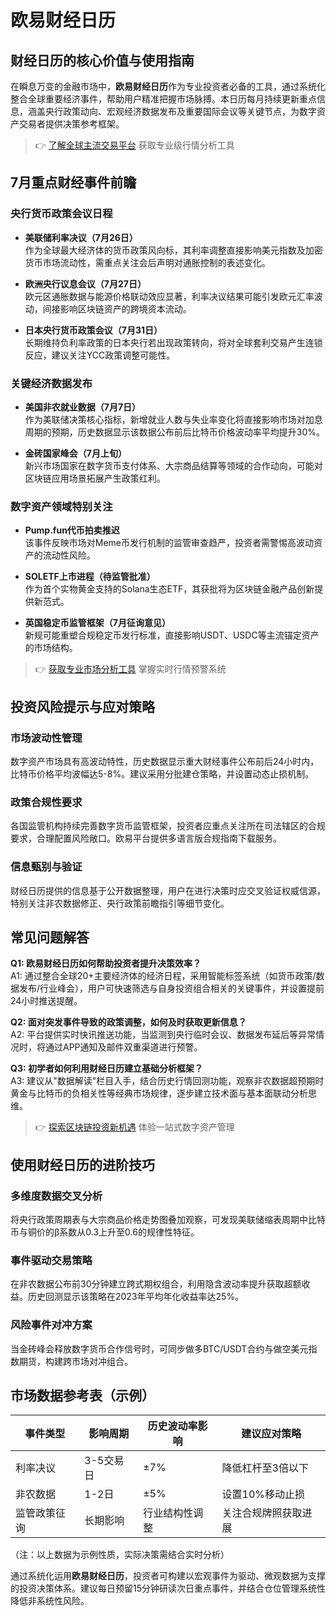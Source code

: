 # 欧易财经日历

## 财经日历的核心价值与使用指南

在瞬息万变的金融市场中，**欧易财经日历**作为专业投资者必备的工具，通过系统化整合全球重要经济事件，帮助用户精准把握市场脉搏。本日历每月持续更新重点信息，涵盖央行政策动向、宏观经济数据发布及重要国际会议等关键节点，为数字资产交易者提供决策参考框架。

> 👉 [了解全球主流交易平台](https://bit.ly/okx_welcome) 获取专业级行情分析工具

## 7月重点财经事件前瞻

### 央行货币政策会议日程
- **美联储利率决议（7月26日）**  
  作为全球最大经济体的货币政策风向标，其利率调整直接影响美元指数及加密货币市场流动性，需重点关注会后声明对通胀控制的表述变化。
  
- **欧洲央行议息会议（7月27日）**  
  欧元区通胀数据与能源价格联动效应显著，利率决议结果可能引发欧元汇率波动，间接影响区块链资产的跨境资本流动。

- **日本央行货币政策会议（7月31日）**  
  长期维持负利率政策的日本央行若出现政策转向，将对全球套利交易产生连锁反应，建议关注YCC政策调整可能性。

### 关键经济数据发布
- **美国非农就业数据（7月7日）**  
  作为美联储决策核心指标，新增就业人数与失业率变化将直接影响市场对加息周期的预期，历史数据显示该数据公布前后比特币价格波动率平均提升30%。

- **金砖国家峰会（7月上旬）**  
  新兴市场国家在数字货币支付体系、大宗商品结算等领域的合作动向，可能对区块链应用场景拓展产生政策红利。

### 数字资产领域特别关注
- **Pump.fun代币拍卖推迟**  
  该事件反映市场对Meme币发行机制的监管审查趋严，投资者需警惕高波动资产的流动性风险。

- **SOLETF上市进程（待监管批准）**  
  作为首个实物黄金支持的Solana生态ETF，其获批将为区块链金融产品创新提供新范式。

- **英国稳定币监管框架（7月征询意见）**  
  新规可能重塑合规稳定币发行标准，直接影响USDT、USDC等主流锚定资产的市场结构。

> 👉 [获取专业市场分析工具](https://bit.ly/okx_welcome) 掌握实时行情预警系统

## 投资风险提示与应对策略

### 市场波动性管理
数字资产市场具有高波动特性，历史数据显示重大财经事件公布前后24小时内，比特币价格平均波幅达5-8%。建议采用分批建仓策略，并设置动态止损机制。

### 政策合规性要求
各国监管机构持续完善数字货币监管框架，投资者应重点关注所在司法辖区的合规要求，合理配置风险敞口。欧易平台提供多语言版合规指南下载服务。

### 信息甄别与验证
财经日历提供的信息基于公开数据整理，用户在进行决策时应交叉验证权威信源，特别关注非农数据修正、央行政策前瞻指引等细节变化。

## 常见问题解答

**Q1: 欧易财经日历如何帮助投资者提升决策效率？**  
A1: 通过整合全球20+主要经济体的经济日程，采用智能标签系统（如货币政策/数据发布/行业峰会），用户可快速筛选与自身投资组合相关的关键事件，并设置提前24小时推送提醒。

**Q2: 面对突发事件导致的政策调整，如何及时获取更新信息？**  
A2: 平台提供实时快讯推送功能，当监测到央行临时会议、数据发布延后等异常情况时，将通过APP通知及邮件双重渠道进行预警。

**Q3: 初学者如何利用财经日历建立基础分析框架？**  
A3: 建议从"数据解读"栏目入手，结合历史行情回测功能，观察非农数据超预期时黄金与比特币的负相关性等经典市场规律，逐步建立技术面与基本面联动分析思维。

> 👉 [探索区块链投资新机遇](https://bit.ly/okx_welcome) 体验一站式数字资产管理

## 使用财经日历的进阶技巧

### 多维度数据交叉分析
将央行政策周期表与大宗商品价格走势图叠加观察，可发现美联储缩表周期中比特币与铜价的β系数从0.3上升至0.6的规律性特征。

### 事件驱动交易策略
在非农数据公布前30分钟建立跨式期权组合，利用隐含波动率提升获取超额收益。历史回测显示该策略在2023年平均年化收益率达25%。

### 风险事件对冲方案
当金砖峰会释放数字货币合作信号时，可同步做多BTC/USDT合约与做空美元指数期货，构建跨市场对冲组合。

## 市场数据参考表（示例）

| 事件类型       | 影响周期 | 历史波动率影响 | 建议应对策略               |
|----------------|----------|----------------|----------------------------|
| 利率决议       | 3-5交易日| ±7%            | 降低杠杆至3倍以下          |
| 非农数据       | 1-2日    | ±5%            | 设置10%移动止损            |
| 监管政策征询   | 长期影响 | 行业结构性调整 | 关注合规牌照获取进展      |

（注：以上数据为示例性质，实际决策需结合实时分析）

通过系统化运用**欧易财经日历**，投资者可构建以宏观事件为驱动、微观数据为支撑的投资决策体系。建议每日预留15分钟研读次日重点事件，并结合仓位管理系统性降低非系统性风险。